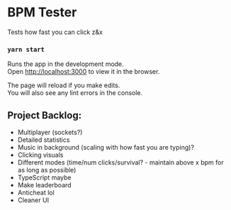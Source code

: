 # BPM Tester

Tests how fast you can click z&x

### `yarn start`

Runs the app in the development mode.\
Open [http://localhost:3000](http://localhost:3000) to view it in the browser.

The page will reload if you make edits.\
You will also see any lint errors in the console.

## Project Backlog:

* Multiplayer (sockets?)
* Detailed statistics
* Music in background (scaling with how fast you are typing)?
* Clicking visuals
* Different modes (time/num clicks/survival? - maintain above x bpm for as long as possible)
* TypeScript maybe
* Make leaderboard
* Anticheat lol
* Cleaner UI
